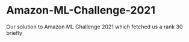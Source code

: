 # Amazon-ML-Challenge-2021
Our solution to Amazon ML Challenge 2021 which fetched us a rank 30 briefly
